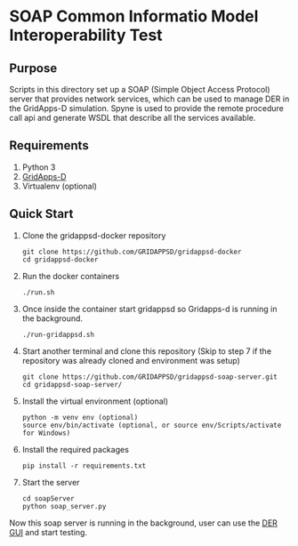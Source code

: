# SOAP Common Informatio Model Interoperability Test

## Purpose

Scripts in this directory set up a SOAP (Simple Object Access Protocol) server that provides network services, which can be used to manage DER in the GridApps-D simulation. Spyne is used to provide the remote procedure call api and generate WSDL that describe all the services available.

## Requirements

1. Python 3
2. [GridApps-D](https://gridappsd.readthedocs.io/en/master/installing_gridappsd/index.html)
3. Virtualenv (optional)

## Quick Start



1. Clone the gridappsd-docker repository
    ```console
    git clone https://github.com/GRIDAPPSD/gridappsd-docker
    cd gridappsd-docker
    ```
2. Run the docker containers
    ```console
    ./run.sh
    ```
3. Once inside the container start gridappsd so Gridapps-d is running in the background.
    ```console
    ./run-gridappsd.sh
    ```
5. Start another terminal and clone this repository (Skip to step 7 if the repository was already cloned and environment was setup)
    ```console
    git clone https://github.com/GRIDAPPSD/gridappsd-soap-server.git
    cd gridappsd-soap-server/    
    ```    
6. Install the virtual environment (optional)
    ```console
    python -m venv env (optional)
    source env/bin/activate (optional, or source env/Scripts/activate for Windows)
    ```
7. Install the required packages
    ```console
    pip install -r requirements.txt
    ```
1. Start the server
    ```console
    cd soapServer
    python soap_server.py 
    ```
Now this soap server is running in the background, user can use the [DER GUI](http://127.0.0.1:8442/) and start testing.

    
##